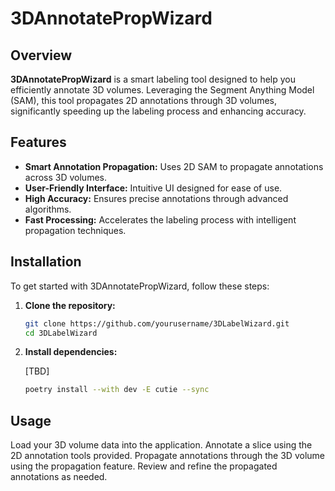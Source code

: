 # 3DAnnotatePropWizard

## Overview
**3DAnnotatePropWizard** is a smart labeling tool designed to help you efficiently annotate 3D volumes. Leveraging the Segment Anything Model (SAM), this tool propagates 2D annotations through 3D volumes, significantly speeding up the labeling process and enhancing accuracy.

## Features
- **Smart Annotation Propagation:** Uses 2D SAM to propagate annotations across 3D volumes.
- **User-Friendly Interface:** Intuitive UI designed for ease of use.
- **High Accuracy:** Ensures precise annotations through advanced algorithms.
- **Fast Processing:** Accelerates the labeling process with intelligent propagation techniques.

## Installation
To get started with 3DAnnotatePropWizard, follow these steps:

1. **Clone the repository:**
    ```sh
    git clone https://github.com/yourusername/3DLabelWizard.git
    cd 3DLabelWizard
    ```
2. **Install dependencies:**

    [TBD]
    ```sh
    poetry install --with dev -E cutie --sync
    ```

## Usage
Load your 3D volume data into the application.
Annotate a slice using the 2D annotation tools provided.
Propagate annotations through the 3D volume using the propagation feature.
Review and refine the propagated annotations as needed.
